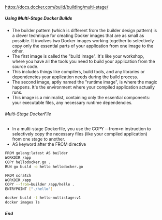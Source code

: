 https://docs.docker.com/build/building/multi-stage/

#####  Using Multi-Stage Docker Builds
- The builder pattern (which is different from the builder design pattern) is a clever technique for creating Docker images that are as small as possible. It involves two Docker images working together to selectively copy only the essential parts of your application from one image to the other.
- The first image is called the "build image". It's like your workshop, where you have all the tools you need to build your application from the source code.
- This includes things like compilers, build tools, and any libraries or dependencies your application needs during the build process.
- The second image, aptly named the "runtime image", is where the magic happens. It's the environment where your compiled application actually runs.
- This image is a minimalist, containing only the essential components: your executable files, any necessary runtime dependencies.

###### Multi-Stage DockerFile
- In a multi-stage Dockerfile, you use the COPY --from=n instruction to selectively copy the necessary files (like your compiled application) from one stage to another.
- AS keyword after the FROM directive
``````sh
FROM golang:latest AS builder
WORKDIR /app
COPY hellodocker.go .
RUN go build -o hello hellodocker.go

FROM scratch
WORKDIR /app
COPY --from=builder /app/hello .
ENTRYPOINT ["./hello"]

docker build -t hello-multistage:v1
docker images ls
``````
##### End
``````sh


``````
